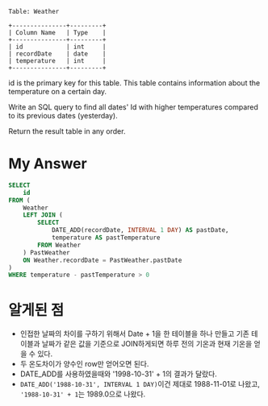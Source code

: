 ```
Table: Weather

+---------------+---------+
| Column Name   | Type    |
+---------------+---------+
| id            | int     |
| recordDate    | date    |
| temperature   | int     |
+---------------+---------+
```
id is the primary key for this table.
This table contains information about the temperature on a certain day. 

Write an SQL query to find all dates' Id with higher temperatures compared to its previous dates (yesterday).

Return the result table in any order.

# My Answer 
```sql
SELECT
    id
FROM (
    Weather
    LEFT JOIN (
        SELECT 
            DATE_ADD(recordDate, INTERVAL 1 DAY) AS pastDate,
            temperature AS pastTemperature
        FROM Weather
    ) PastWeather
    ON Weather.recordDate = PastWeather.pastDate
)
WHERE temperature - pastTemperature > 0 
```

# 알게된 점 
- 인접한 날짜의 차이를 구하기 위해서 Date + 1을 한 테이블을 하나 만들고 기존 테이블과 날짜가 같은 값을 기준으로 JOIN하게되면 하루 전의 기온과 현재 기온을 얻을 수 있다. 
- 두 온도차이가 양수인 row만 얻어오면 된다. 
- DATE_ADD를 사용하였을때와 '1998-10-31' + 1의 결과가 달랐다. 
- `DATE_ADD('1988-10-31', INTERVAL 1 DAY)`이건 제대로 1988-11-01로 나왔고, `'1988-10-31' + 1`는 1989.0으로 나왔다. 
